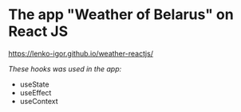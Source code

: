# The app "Weather of Belarus" on React JS

https://lenko-igor.github.io/weather-reactjs/

_These hooks was used in the app:_

- useState
- useEffect
- useContext
